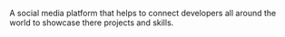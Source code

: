 A social media platform that helps to connect developers all around the world to showcase there projects and skills. 
